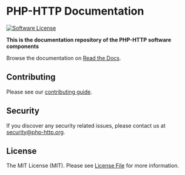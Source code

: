 # PHP-HTTP Documentation

[![Software License](https://img.shields.io/badge/license-MIT-brightgreen.svg?style=flat-square)](LICENSE)


**This is the documentation repository of the PHP-HTTP software components**

Browse the documentation on [Read the Docs](http://php-http.readthedocs.org/).


## Contributing

Please see our [contributing guide](http://docs.httplug.io/en/latest/contributing).


## Security

If you discover any security related issues, please contact us at [security@php-http.org](mailto:security@php-http.org).


## License

The MIT License (MIT). Please see [License File](LICENSE) for more information.

